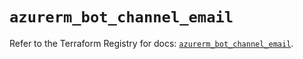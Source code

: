 # `azurerm_bot_channel_email`

Refer to the Terraform Registry for docs: [`azurerm_bot_channel_email`](https://registry.terraform.io/providers/hashicorp/azurerm/3.104.2/docs/resources/bot_channel_email).
